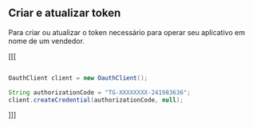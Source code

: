 ## Criar e atualizar token

Para criar ou atualizar o token necessário para operar seu aplicativo em nome de um vendedor.

[[[
```java

OauthClient client = new OauthClient();

String authorizationCode = "TG-XXXXXXXX-241983636";
client.createCredential(authorizationCode, null);
```
]]]